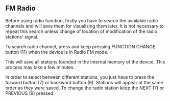 ## FM Radio

Before using radio function, firstly you have to search the available radio channels and will save them for visualising them later. It is not necessary to repeat this search unless change of location of modification of the radio stations' signal.

To search radio channel, press and keep pressing FUNCTION CHANGE button (11) when the device is in Radio FM mode.

This will save all stations founded in the internal memory of the device. This process may take a few minutes.

In order to select between different stations, you just have to press the forward button (7) or backward button (9). Stations will appear at the same order as they were saved. To change the radio station keep the NEXT (7) or PREVIOUS (9) pressed.
